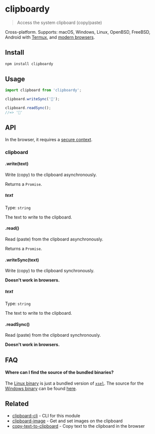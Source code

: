 # clipboardy

> Access the system clipboard (copy/paste)

Cross-platform. Supports: macOS, Windows, Linux, OpenBSD, FreeBSD, Android with [Termux](https://termux.com/), and [modern browsers](https://developer.mozilla.org/en-US/docs/Web/API/Clipboard_API#Browser_compatibility).

## Install

```sh
npm install clipboardy
```

## Usage

```js
import clipboard from 'clipboardy';

clipboard.writeSync('🦄');

clipboard.readSync();
//=> '🦄'
```

## API

In the browser, it requires a [secure context](https://developer.mozilla.org/en-US/docs/Web/Security/Secure_Contexts).

### clipboard

#### .write(text)

Write (copy) to the clipboard asynchronously.

Returns a `Promise`.

##### text

Type: `string`

The text to write to the clipboard.

#### .read()

Read (paste) from the clipboard asynchronously.

Returns a `Promise`.

#### .writeSync(text)

Write (copy) to the clipboard synchronously.

**Doesn't work in browsers.**

##### text

Type: `string`

The text to write to the clipboard.

#### .readSync()

Read (paste) from the clipboard synchronously.

**Doesn't work in browsers.**

## FAQ

#### Where can I find the source of the bundled binaries?

The [Linux binary](fallbacks/linux/xsel) is just a bundled version of [`xsel`](https://linux.die.net/man/1/xsel). The source for the [Windows binary](fallbacks/windows/clipboard_x86_64.exe) can be found [here](https://github.com/sindresorhus/win-clipboard).

## Related

- [clipboard-cli](https://github.com/sindresorhus/clipboard-cli) - CLI for this module
- [clipboard-image](https://github.com/sindresorhus/clipboard-image) - Get and set images on the clipboard
- [copy-text-to-clipboard](https://github.com/sindresorhus/copy-text-to-clipboard) - Copy text to the clipboard in the browser
